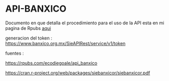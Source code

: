 # API-BANXICO
Documento en que detalla el procedimiento para el uso de la API esta en mi pagina de Rpubs [aqui](https://rpubs.com/FernandoLazCardenas/1153954)





generacion del token : https://www.banxico.org.mx/SieAPIRest/service/v1/token



fuentes : 

https://rpubs.com/ecodiegoale/api_banxico

https://cran.r-project.org/web/packages/siebanxicor/siebanxicor.pdf
      
